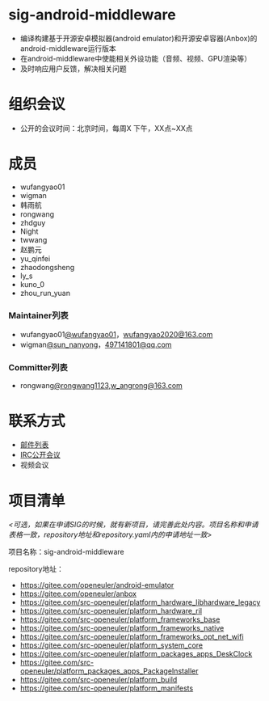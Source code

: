
# sig-android-middleware

- 编译构建基于开源安卓模拟器(android emulator)和开源安卓容器(Anbox)的android-middleware运行版本
- 在android-middleware中使能相关外设功能（音频、视频、GPU渲染等）
- 及时响应用户反馈，解决相关问题

# 组织会议

- 公开的会议时间：北京时间，每周X 下午，XX点~XX点

# 成员

- wufangyao01
- wigman
- 韩雨航
- rongwang
- zhdguy
- Night
- twwang
- 赵鹏元
- yu_qinfei
- zhaodongsheng
- ly_s
- kuno_0
- zhou_run_yuan

### Maintainer列表

- wufangyao01[@wufangyao01](https://gitee.com/wufangyao01)，wufangyao2020@163.com
- wigman[@sun_nanyong](https://gitee.com/sun_nanyong)，497141801@qq.com

### Committer列表

- rongwang[@rongwang1123](https://gitee.com/rongwang1123),w_angrong@163.com

# 联系方式

- [邮件列表](sig-android-middleware@openeuler.org)
- [IRC公开会议]()
- 视频会议

# 项目清单

*<可选，如果在申请SIG的时候，就有新项目，请完善此处内容。项目名称和申请表格一致，repository地址和repository.yaml内的申请地址一致>*

项目名称：sig-android-middleware

repository地址：

- https://gitee.com/openeuler/android-emulator
- https://gitee.com/openeuler/anbox
- https://gitee.com/src-openeuler/platform_hardware_libhardware_legacy
- https://gitee.com/src-openeuler/platform_hardware_ril
- https://gitee.com/src-openeuler/platform_frameworks_base
- https://gitee.com/src-openeuler/platform_frameworks_native
- https://gitee.com/src-openeuler/platform_frameworks_opt_net_wifi
- https://gitee.com/src-openeuler/platform_system_core
- https://gitee.com/src-openeuler/platform_packages_apps_DeskClock
- https://gitee.com/src-openeuler/platform_packages_apps_PackageInstaller
- https://gitee.com/src-openeuler/platform_build
- https://gitee.com/src-openeuler/platform_manifests